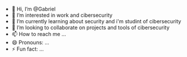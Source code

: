 - 👋 Hi, I’m @Gabriel
- 👀 I’m interested in work and cibersecurity
- 🌱 I’m currently learning about security and i'm studint of cibersecurity 
- 💞️ I’m looking to collaborate on projects and tools of cibersecurity
- 📫 How to reach me ...
- 😄 Pronouns: ...
- ⚡ Fun fact: ...

<!---
GabrielZERO9/GabrielZERO9 is a ✨ special ✨ repository because its `README.md` (this file) appears on your GitHub profile.
You can click the Preview link to take a look at your changes.
--->
